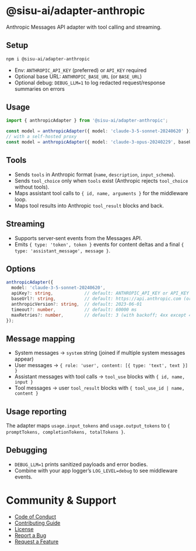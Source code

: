 # @sisu-ai/adapter-anthropic

Anthropic Messages API adapter with tool calling and streaming.

## Setup
```bash
npm i @sisu-ai/adapter-anthropic
```

- Env: `ANTHROPIC_API_KEY` (preferred) or `API_KEY` required
- Optional base URL: `ANTHROPIC_BASE_URL` (or `BASE_URL`)
- Optional debug: `DEBUG_LLM=1` to log redacted request/response summaries on errors

## Usage
```ts
import { anthropicAdapter } from '@sisu-ai/adapter-anthropic';

const model = anthropicAdapter({ model: 'claude-3-5-sonnet-20240620' });
// with a self-hosted proxy
const model = anthropicAdapter({ model: 'claude-3-opus-20240229', baseUrl: 'https://api.anthropic.com' });
```

## Tools
- Sends `tools` in Anthropic format (`name`, `description`, `input_schema`).
- Sends `tool_choice` only when `tools` exist (Anthropic rejects `tool_choice` without tools).
- Maps assistant tool calls to `{ id, name, arguments }` for the middleware loop.
- Maps tool results into Anthropic `tool_result` blocks and back.

## Streaming
- Supports server‑sent events from the Messages API.
- Emits `{ type: 'token', token }` events for content deltas and a final `{ type: 'assistant_message', message }`.

## Options
```ts
anthropicAdapter({
  model: 'claude-3-5-sonnet-20240620',
  apiKey?: string,            // default: ANTHROPIC_API_KEY or API_KEY
  baseUrl?: string,           // default: https://api.anthropic.com (or ANTHROPIC_BASE_URL / BASE_URL)
  anthropicVersion?: string,  // default: 2023-06-01
  timeout?: number,           // default: 60000 ms
  maxRetries?: number,        // default: 3 (with backoff; 4xx except 429 are not retried)
});
```

## Message mapping
- System messages → `system` string (joined if multiple system messages appear)
- User messages → `{ role: 'user', content: [{ type: 'text', text }] }`
- Assistant messages with tool calls → `tool_use` blocks with `{ id, name, input }`
- Tool messages → user `tool_result` blocks with `{ tool_use_id | name, content }`

## Usage reporting
The adapter maps `usage.input_tokens` and `usage.output_tokens` to `{ promptTokens, completionTokens, totalTokens }`.

## Debugging
- `DEBUG_LLM=1` prints sanitized payloads and error bodies.
- Combine with your app logger’s `LOG_LEVEL=debug` to see middleware events.

# Community & Support
- [Code of Conduct](https://github.com/finger-gun/sisu/blob/main/CODE_OF_CONDUCT.md)
- [Contributing Guide](https://github.com/finger-gun/sisu/blob/main/CONTRIBUTING.md)
- [License](https://github.com/finger-gun/sisu/blob/main/LICENSE)
- [Report a Bug](https://github.com/finger-gun/sisu/issues/new?template=bug_report.md)
- [Request a Feature](https://github.com/finger-gun/sisu/issues/new?template=feature_request.md)
